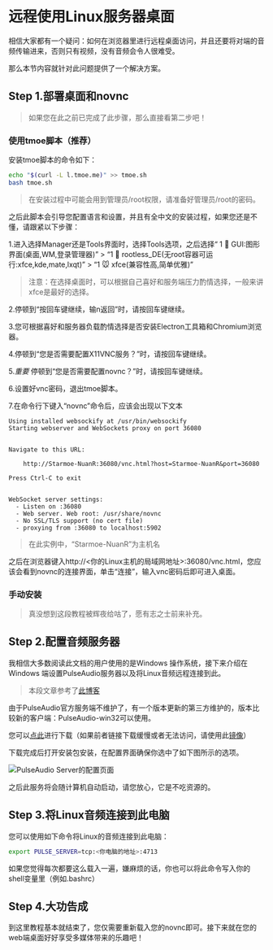 # 远程使用Linux服务器桌面

相信大家都有一个疑问：如何在浏览器里进行远程桌面访问，并且还要将对端的音频传输进来，否则只有视频，没有音频会令人很难受。

那么本节内容就针对此问题提供了一个解决方案。

## Step 1.部署桌面和novnc

> 如果您在此之前已完成了此步骤，那么直接看第二步吧！

### 使用tmoe脚本（推荐）

安装tmoe脚本的命令如下：

```bash
echo "$(curl -L l.tmoe.me)" >> tmoe.sh
bash tmoe.sh
```

>在安装过程中可能会用到管理员/root权限，请准备好管理员/root的密码。

之后此脚本会引导您配置语言和设置，并且有全中文的安装过程，如果您还是不懂，请跟紧以下步骤：

1.进入选择Manager还是Tools界面时，选择Tools选项，之后选择“ 1 🍭 GUI:图形界面(桌面,WM,登录管理器)” > “1 🍰 rootless_DE(无root容器可运行:xfce,kde,mate,lxqt)” > “1 🐭 xfce(兼容性高,简单优雅)”

>注意：在选择桌面时，可以根据自己喜好和服务端压力酌情选择，一般来讲xfce是最好的选择。

2.停顿到“按回车键继续，输n返回”时，请按回车键继续。

3.您可根据喜好和服务器负载酌情选择是否安装Electron工具箱和Chromium浏览器。

4.停顿到“您是否需要配置X11VNC服务？”时，请按回车键继续。

5.*重要* 停顿到“您是否需要配置novnc？”时，请按回车键继续。

6.设置好vnc密码，退出tmoe脚本。

7.在命令行下键入“novnc”命令后，应该会出现以下文本

```text
Using installed websockify at /usr/bin/websockify
Starting webserver and WebSockets proxy on port 36080


Navigate to this URL:

    http://Starmoe-NuanR:36080/vnc.html?host=Starmoe-NuanR&port=36080

Press Ctrl-C to exit


WebSocket server settings:
  - Listen on :36080
  - Web server. Web root: /usr/share/novnc
  - No SSL/TLS support (no cert file)
  - proxying from :36080 to localhost:5902
```

>在此实例中，“Starmoe-NuanR”为主机名

之后在浏览器键入http://<你的Linux主机的局域网地址>:36080/vnc.html，您应该会看到novnc的连接界面，单击“连接”，输入vnc密码后即可进入桌面。

### 手动安装

>真没想到这段教程被辉夜给咕了，愿有志之士前来补充。

## Step 2.配置音频服务器

我相信大多数阅读此文档的用户使用的是Windows 操作系统，接下来介绍在Windows 端设置PulseAudio服务器以及将Linux音频远程连接到此。

>本段文章参考了[此博客](https://ciallo.work/archives/756)

由于PulseAudio官方服务端不维护了，有一个版本更新的第三方维护的，版本比较新的客户端：PulseAudio-win32可以使用。

您可以[点此](https://ciallo.work/wp-content/uploads/2024/03/1711208370-pulseaudio-win32-installer-v5.zip)进行下载（如果前者链接下载缓慢或者无法访问，请使用此[镜像](https://ciallo.work/wp-content/uploads/2024/03/1711208370-pulseaudio-win32-installer-v5.zip)）

下载完成后打开安装包安装，在配置界面确保你选中了如下图所示的选项。

![PulseAudio Server的配置页面](https://ciallo.work/wp-content/uploads/2024/03/1711209767-image.png)

之后此服务将会随计算机自动启动，请您放心，它是不吃资源的。

## Step 3.将Linux音频连接到此电脑

您可以使用如下命令将Linux的音频连接到此电脑：

```bash
export PULSE_SERVER=tcp:<你电脑的地址>:4713
```

如果您觉得每次都要这么载入一遍，嫌麻烦的话，你也可以将此命令写入你的shell变量里（例如.bashrc）

## Step 4.大功告成

到这里教程基本就结束了，您仅需要重新载入您的novnc即可。接下来就在您的web端桌面好好享受多媒体带来的乐趣吧！
